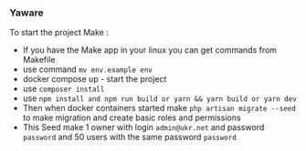 ### Yaware 

To start the project Make :
- If you have the Make app in your linux you can get commands from Makefile
- use command `mv env.example env`
- docker compose up - start the project
- use `composer install`
- use `npm install and npm run build or yarn && yarn build or yarn dev`
- Then when docker containers started make `php artisan migrate --seed` to make migration and create basic roles and permissions
- This Seed make 1 owner with login `admin@ukr.net` and password `password` and 50 users with the same password `password`
